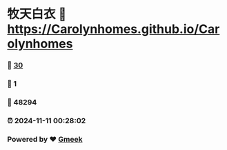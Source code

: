 # 牧天白衣 :link: https://Carolynhomes.github.io/Carolynhomes 
### :page_facing_up: [30](https://Carolynhomes.github.io/Carolynhomes/tag.html) 
### :speech_balloon: 1 
### :hibiscus: 48294 
### :alarm_clock: 2024-11-11 00:28:02 
### Powered by :heart: [Gmeek](https://github.com/Meekdai/Gmeek)
